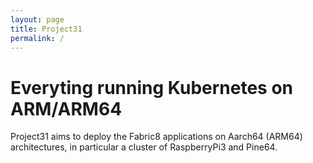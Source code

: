 ```yaml
---
layout: page
title: Project31
permalink: /
---
```

# Everyting running Kubernetes on ARM/ARM64

Project31 aims to deploy the Fabric8 applications on Aarch64 (ARM64) architectures, in particular a cluster of RaspberryPi3 and Pine64.

